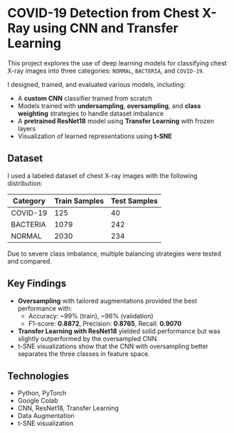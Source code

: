 # COVID-19 Detection from Chest X-Ray using CNN and Transfer Learning

This project explores the use of deep learning models for classifying chest X-ray images into three categories: `NORMAL`, `BACTERIA`, and `COVID-19`.

I designed, trained, and evaluated various models, including:
- A **custom CNN** classifier trained from scratch
- Models trained with **undersampling**, **oversampling**, and **class weighting** strategies to handle dataset imbalance
- A **pretrained ResNet18** model using **Transfer Learning** with frozen layers
- Visualization of learned representations using **t-SNE**

## Dataset
I used a labeled dataset of chest X-ray images with the following distribution:

| Category   | Train Samples | Test Samples |
|------------|---------------|--------------|
| COVID-19   | 125           | 40           |
| BACTERIA   | 1079          | 242          |
| NORMAL     | 2030          | 234          |

Due to severe class imbalance, multiple balancing strategies were tested and compared.

## Key Findings
- **Oversampling** with tailored augmentations provided the best performance with:
  - Accuracy: ~99% (train), ~96% (validation)
  - F1-score: **0.8872**, Precision: **0.8765**, Recall: **0.9070**
- **Transfer Learning with ResNet18** yielded solid performance but was slightly outperformed by the oversampled CNN.
- t-SNE visualizations show that the CNN with oversampling better separates the three classes in feature space.

## Technologies
- Python, PyTorch
- Google Colab
- CNN, ResNet18, Transfer Learning
- Data Augmentation
- t-SNE visualization
